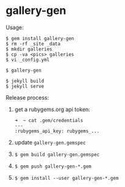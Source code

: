 # gallery-gen

Usage:

    $ gem install gallery-gen
    $ rm -rf _site _data
    $ mkdir galleries
    $ cp -va <pics> galleries
    $ vi _config.yml

    $ gallery-gen

    $ jekyll build
    $ jekyll serve


Release process:

1. get a rubygems.org api token:
 
       ➜  ~ cat .gem/credentials
       ---
       :rubygems_api_key: rubygems_...

2. update `gallery-gen.gemspec`
3. `$ gem build gallery-gen.gemspec`
4. `$ gem push gallery-gen-*.gem`
5. `$ gem install --user gallery-gen-*.gem`
